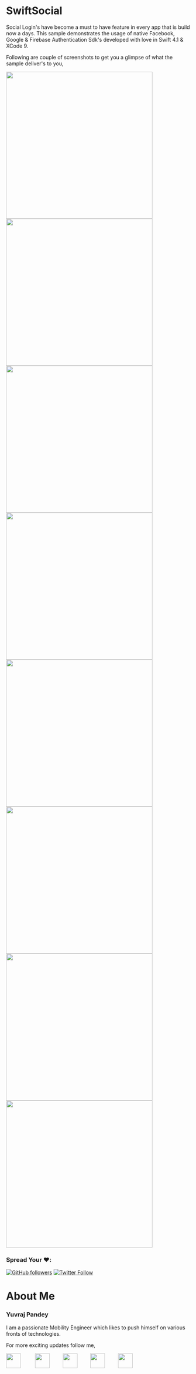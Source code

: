 # SwiftSocial

Social Login's have become a must to have feature in every app that is build now a days. This sample demonstrates the usage  of native Facebook, Google & Firebase Authentication Sdk's developed with love in Swift 4.1 & XCode 9.

Following are couple of screenshots to get you a glimpse of what the sample deliver's to you,

<p float="left">
  <img src="https://github.com/yuvraj24/SwiftSocial/blob/master/swiftsocial/Screenshots/home.png" width="400" />
  <img src="https://github.com/yuvraj24/SwiftSocial/blob/master/swiftsocial/Screenshots/signup.png" width="400" />
    <img src="https://github.com/yuvraj24/SwiftSocial/blob/master/swiftsocial/Screenshots/firebase1.png" width="400" />
    <img src="https://github.com/yuvraj24/SwiftSocial/blob/master/swiftsocial/Screenshots/firebase2.png" width="400" />
  <img src="https://github.com/yuvraj24/SwiftSocial/blob/master/swiftsocial/Screenshots/google2.png" width="400" />
  <img src="https://github.com/yuvraj24/SwiftSocial/blob/master/swiftsocial/Screenshots/google1.png" width="400" />
  <img src="https://github.com/yuvraj24/SwiftSocial/blob/master/swiftsocial/Screenshots/fb1.png" width="400" />
  <img src="https://github.com/yuvraj24/SwiftSocial/blob/master/swiftsocial/Screenshots/fb3.png" width="400" />
</p>


### Spread Your ❤️:
[![GitHub followers](https://img.shields.io/github/followers/yuvraj24.svg?style=social&label=Follow)](https://github.com/yuvraj24)  [![Twitter Follow](https://img.shields.io/twitter/follow/yuvrajpandey24.svg?style=social)](https://twitter.com/yuvrajpandey24)

# About Me

### Yuvraj Pandey
I am a passionate Mobility Engineer which likes to push himself on various fronts of technologies.  

For more exciting updates follow me,

<a href="https://twitter.com/yuvrajpandey24" target="_blank"><img src="https://github.com/yuvraj24/LiveSmashBar/blob/master/images/twitter.png" width="40" height="40"></a> &nbsp;&nbsp;&nbsp;&nbsp;&nbsp;&nbsp;&nbsp;&nbsp;&nbsp;<a href="https://www.linkedin.com/in/yuvraj24" target="_blank"><img src="https://github.com/yuvraj24/LiveSmashBar/blob/master/images/linkedin.png" width="40" height="40"></a>&nbsp;&nbsp;&nbsp;&nbsp;&nbsp;&nbsp;&nbsp;&nbsp;&nbsp;<a href="https://github.com/yuvraj24" target="_blank"><img src="https://github.com/yuvraj24/LiveSmashBar/blob/master/images/github.png" height="40"></a>&nbsp;&nbsp;&nbsp;&nbsp;&nbsp;&nbsp;&nbsp;&nbsp;&nbsp;<a href="https://medium.com/@yuvrajpandey24" target="_blank"><img src="https://github.com/yuvraj24/LiveSmashBar/blob/master/images/medium.png" width="40" height="40"></a>&nbsp;&nbsp;&nbsp;&nbsp;&nbsp;&nbsp;&nbsp;&nbsp;&nbsp;<a href="https://play.google.com/store/apps/developer?id=Yuvraj+Pandey"><img src="https://github.com/yuvraj24/LiveSmashBar/blob/master/images/playstore.png" width="40" height="40"></a>
